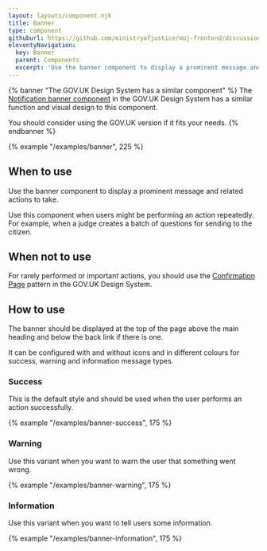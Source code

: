 ```yaml
---
layout: layouts/component.njk
title: Banner
type: component
githuburl: https://github.com/ministryofjustice/moj-frontend/discussions/835
eleventyNavigation:
  key: Banner
  parent: Components
  excerpt: 'Use the banner component to display a prominent message and related actions to take.'
---
```


{% banner "The GOV.UK Design System has a similar component" %}
The [Notification banner component](https://design-system.service.gov.uk/components/notification-banner/) in the GOV.UK Design System has a similar function and visual design to this component.

You should consider using the GOV.UK version if it fits your needs.
{% endbanner %}

{% example "/examples/banner", 225 %}

## When to use

Use the banner component to display a prominent message and related actions to take.

Use this component when users might be performing an action repeatedly. For example, when a judge creates a batch of questions for sending to the citizen.

## When not to use

For rarely performed or important actions, you should use the [Confirmation Page](https://design-system.service.gov.uk/patterns/confirmation-pages/) pattern in the GOV.UK Design System.

## How to use

The banner should be displayed at the top of the page above the main heading and below the back link if there is one.

It can be configured with and without icons and in different colours for success, warning and information message types.

### Success

This is the default style and should be used when the user performs an action successfully.

{% example "/examples/banner-success", 175 %}

### Warning

Use this variant when you want to warn the user that something went wrong.

{% example "/examples/banner-warning", 175 %}

### Information

Use this variant when you want to tell users some information.

{% example "/examples/banner-information", 175 %}
